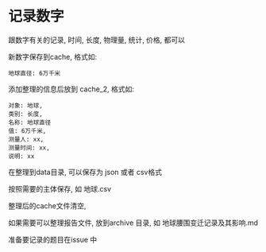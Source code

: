 # 记录数字

跟数字有关的记录,
时间, 长度, 物理量, 统计, 价格, 都可以

新数字保存到cache, 格式如:

```
地球直径: 6万千米
```

添加整理的信息后放到 cache_2, 格式如:

```
对象: 地球,
类别: 长度,
名称: 地球直径
值: 6万千米,
测量人: xx,
测量时间: xx,
说明: xx 
```

在整理到data目录, 可以保存为 json 或者 csv格式

按照需要的主体保存, 如 地球.csv 

整理后的cache文件清空,

如果需要可以整理报告文件, 放到archive 目录, 
如 地球腰围变迁记录及其影响.md


准备要记录的题目在issue 中

